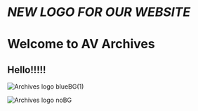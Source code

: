 #  ***NEW LOGO FOR OUR WEBSITE***  


<html>
   <head>
      <link rel = "stylesheet" href = "style.css" type = "text/css" />
   </head>
   
   <body>
      <h1>Welcome to AV Archives</h1>
      <h2>Hello!!!!!</h2>
   </body>
</html>






![Archives logo blueBG(1)](https://user-images.githubusercontent.com/102576723/169013878-72db96c6-c2a5-4070-86fd-b35b16ae9225.svg)







![Archives logo noBG](https://user-images.githubusercontent.com/102576723/169013911-39b95235-01b7-44ef-bff4-5a52e998641c.svg)
